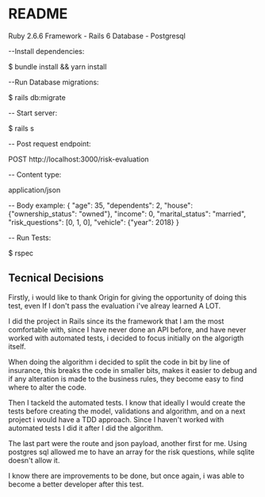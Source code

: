 # README

Ruby 2.6.6
Framework - Rails 6
Database - Postgresql


--Install dependencies:

$ bundle install && yarn install

--Run Database migrations:

$ rails db:migrate

-- Start server: 

$ rails s

-- Post request endpoint: 

POST http://localhost:3000/risk-evaluation

-- Content type:

application/json

-- Body example: 
{
  "age": 35,
  "dependents": 2,
  "house": {"ownership_status": "owned"},
  "income": 0,
  "marital_status": "married",
  "risk_questions": [0, 1, 0],
  "vehicle": {"year": 2018}
}

-- Run Tests: 

$ rspec

## Tecnical Decisions ## 

Firstly, i would like to thank Origin for giving the opportunity of doing this test, even If I don't pass the evaluation i've alreay learned A LOT.

I did the project in Rails since its the framework that I am the most comfortable with, since I have never done an API before, and have never worked with automated tests, i decided to focus initially on the algorigth itself. 

When doing the algorithm i decided to split the code in bit by line of insurance, this breaks the code in smaller bits, makes it easier to debug and if any alteration is made to the business rules, they become easy to find where to alter the code.

Then I tackeld the automated tests.  I know that ideally I would create the tests before creating the model, validations and algorithm, and on a next project i would have a TDD approach. Since I haven't worked with automated tests I did it after I did the algorithm.

The last part were the route and json payload, another first for me. Using postgres sql allowed me to have an array for the risk questions, while sqlite doesn't allow it.

I know there are improvements to be done, but once again, i was able to become a better developer after this test.


